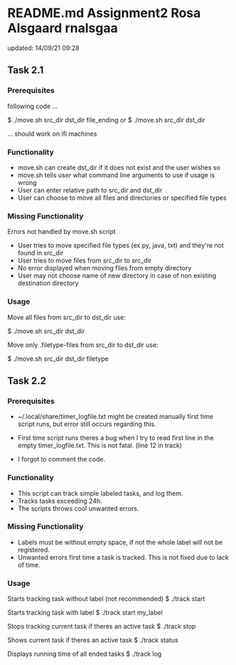 # README.md Assignment2 Rosa Alsgaard rnalsgaa

updated: 14/09/21 09:28

## Task 2.1

### Prerequisites

following code ...

   $  ./move.sh src_dir dst_dir file_ending
or
   $  ./move.sh src_dir dst_dir

... should work on ifi machines


### Functionality

- move.sh can create dst_dir if it does not exist and the user wishes so
- move.sh tells user what command line arguments to use if usage is wrong
- User can enter relative path to src_dir and dst_dir
- User can choose to move all files and directories or specified file types


### Missing Functionality

Errors not handled by move.sh script
- User tries to move specified file types (ex py, java, txt) and they're not found in src_dir
- User tries to move files from src_dir to src_dir
- No error displayed when moving files from empty directory
- User may not choose name of new directory in case of non existing destination
  directory

### Usage

Move all files from src_dir to dst_dir use:

   $   ./move.sh src_dir dst_dir

Move only .filetype-files from src_dir to dst_dir use:

   $   ./move.sh src_dir dst_dir filetype

## Task 2.2

### Prerequisites

- ~/.local/share/timer_logfile.txt might be created manually first time
script runs, but error still occurs regarding this.

- First time script runs theres a bug when I try to read first line in the empty
timer_logfile.txt. This is not fatal. (line 12 in track)

- I forgot to comment the code.

### Functionality

- This script can track simple labeled tasks, and log them.
- Tracks tasks exceeding 24h.
- The scripts throws cool unwanted errors.


### Missing Functionality

- Labels must be without empty space, if not the whole label will not be
  registered.
- Unwanted errors first time a task is tracked. This is not fixed due to lack of time.

### Usage

Starts tracking task without label (not recommended)
   $   ./track start

Starts tracking task with label
   $   ./track start my_label

Stops tracking current task if theres an active task
   $   ./track stop

Shows current task if theres an active task
   $   ./track status

Displays running time of all ended tasks
   $   ./track log
